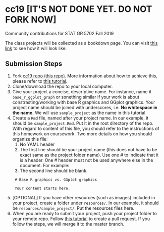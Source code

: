 # cc19 [IT'S NOT DONE YET. DO NOT FORK NOW]
Community contributions for STAT GR 5702 Fall 2019

The class projects will be collected as a bookdown page. You can visit [this link](https://skyetim.github.io/edav_community_contribution_dev) to see how it will look like. 

## Submission Steps

1. Fork [cc19 repo (this repo)](https://github.com/jtr13/cc19). More information about how to achieve this, please refer to [this tutorial](https://edav.info/github.html#branching-someone-elses-repo).
2. Clone/download the repo to your local computer.
3. Give your project a concise, descriptive name. For instance, name it `base_r_ggplot_graph` or sonething similar if your work is about constrasting/working with base R graphics and GGplot graphics. Your project name should be joined with underscores, i.e. **No whitespace in the name.** We will use `sample_project` as the name in this tutorial. 
4. Create a `Rmd` file, named after your project name. In our example, it should be `sample_project.Rmd`. Put it in the root directory of the repo. With regard to content of this file, you should refer to the instructions of this homework on coursework. Two more details on how you should organize this file: 
    1. No YAML header
    2. The first line should be your project name (this does not have to be exact same as the project folder name). Use one \# to indicate that it is a header. One \# header must not be used anywhere else in the document. For example:
    3. The second line should be blank. 
   ```
    # Base R graphics vs. GGplot graphics

    Your content starts here. 
   ```
5. [OPTIONAL] If you have other resources (such as images) included in your project, create a folder under `resources/`. In our example, it should be `resources/sample_project/`. Put the resources files here. 
6. When you are ready to submit your project, push your project folder to your remote repo. Follow [this tutorial](https://help.github.com/en/articles/creating-a-pull-request-from-a-fork) to create a pull request. If you follow the steps, we will merge it to the master branch. 
